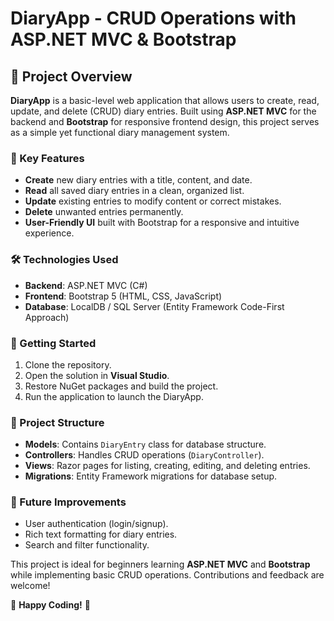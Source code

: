 # DiaryApp - CRUD Operations with ASP.NET MVC & Bootstrap  

## 📝 Project Overview  
**DiaryApp** is a basic-level web application that allows users to create, read, update, and delete (CRUD) diary entries. Built using **ASP.NET MVC** for the backend and **Bootstrap** for responsive frontend design, this project serves as a simple yet functional diary management system.  

### 🔧 Key Features  
- **Create** new diary entries with a title, content, and date.  
- **Read** all saved diary entries in a clean, organized list.  
- **Update** existing entries to modify content or correct mistakes.  
- **Delete** unwanted entries permanently.  
- **User-Friendly UI** built with Bootstrap for a responsive and intuitive experience.  

### 🛠️ Technologies Used  
- **Backend**: ASP.NET MVC (C#)  
- **Frontend**: Bootstrap 5 (HTML, CSS, JavaScript)  
- **Database**: LocalDB / SQL Server (Entity Framework Code-First Approach)  

### 🚀 Getting Started  
1. Clone the repository.  
2. Open the solution in **Visual Studio**.  
3. Restore NuGet packages and build the project.  
4. Run the application to launch the DiaryApp.  

### 📂 Project Structure  
- **Models**: Contains `DiaryEntry` class for database structure.  
- **Controllers**: Handles CRUD operations (`DiaryController`).  
- **Views**: Razor pages for listing, creating, editing, and deleting entries.  
- **Migrations**: Entity Framework migrations for database setup.  

### 📌 Future Improvements  
- User authentication (login/signup).  
- Rich text formatting for diary entries.  
- Search and filter functionality.  

This project is ideal for beginners learning **ASP.NET MVC** and **Bootstrap** while implementing basic CRUD operations. Contributions and feedback are welcome!  

🌟 **Happy Coding!** 🌟
